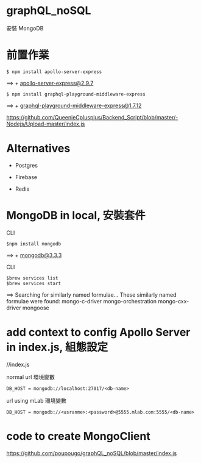 # graphQL_noSQL
安裝 MongoDB

# 前置作業

    $ npm install apollo-server-express
==> + apollo-server-express@2.9.7

    $ npm install graphql-playground-middleware-express
==> + graphql-playground-middleware-express@1.7.12

https://github.com/QueenieCplusplus/Backend_Script/blob/master/-Nodejs/Upload-master/index.js

# Alternatives

* Postgres

* Firebase

* Redis

# MongoDB in local, 安裝套件

CLI 

    $npm install mongodb
==> + mongodb@3.3.3

CLI

    $brew services list
    $brew services start
    
==> Searching for similarly named formulae...
These similarly named formulae were found:
mongo-c-driver                           mongo-orchestration
mongo-cxx-driver                         mongoose

# add context to config Apollo Server in index.js, 組態設定

//index.js

normal url 環境變數

    DB_HOST = mongodb://localhost:27017/<db-name>
    
url using mLab 環境變數

    DB_HOST = mongodb://<usranme>:<password>@5555.mlab.com:5555/<db-name>
    
# code to create MongoClient

https://github.com/poupougo/graphQL_noSQL/blob/master/index.js


    
    
    

